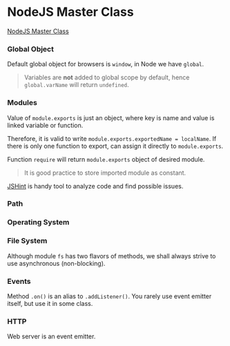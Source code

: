 # NodeJS Master Class
[NodeJS Master Class](https://www.udemy.com/nodejs-master-class/)

### Global Object

Default global object for browsers is `window`, in Node we have `global`.

> Variables are **not** added to global scope by default, hence `global.varName` will return `undefined`.

### Modules

Value of `module.exports` is just an object, where key is name and value is linked variable or function. 

Therefore, it is valid to write `module.exports.exportedName = localName`. If there is only one function to export, can assign it directly to `module.exports`. 

Function `require` will return `module.exports` object of desired module.

> It is good practice to store imported module as constant.

[JSHint](https://jshint.com) is handy tool to analyze code and find possible issues.

### Path

### Operating System

### File System

Although module `fs` has two flavors of methods, we shall always strive to use asynchronous (non-blocking).

### Events

Method `.on()` is an alias to `.addListener()`.
You rarely use event emitter itself, but use it in some class.

### HTTP

Web server is an event emitter.
